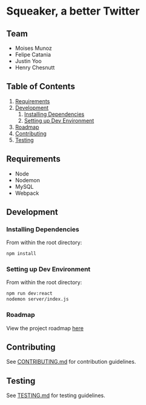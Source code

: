 # Squeaker, a better Twitter

## Team

  - Moises Munoz
  - Felipe Catania
  - Justin Yoo
  - Henry Chesnutt

## Table of Contents

1. [Requirements](#requirements)
1. [Development](#development)
    1. [Installing Dependencies](#installing-dependencies)
    1. [Setting up Dev Environment](#setting-up-dev-environment)
1. [Roadmap](#roadmap)
1. [Contributing](#contributing)
1. [Testing](#testing)


## Requirements

- Node
- Nodemon
- MySQL
- Webpack

## Development

### Installing Dependencies

From within the root directory:

```sh
npm install
```

### Setting up Dev Environment

From within the root directory:

```sh
npm run dev:react
nodemon server/index.js
```

### Roadmap

View the project roadmap [here](https://docs.google.com/document/d/1guhpmwdFdCKNuO1xrmuBcWwPtQhzMgHyWmp6ZKyH_3A/)


## Contributing

See [CONTRIBUTING.md](CONTRIBUTING.md) for contribution guidelines.

## Testing

See [TESTING.md](TESTING.md) for testing guidelines.
